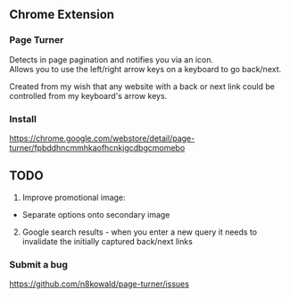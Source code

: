 ## Chrome Extension

### Page Turner
Detects in page pagination and notifies you via an icon.  
Allows you to use the left/right arrow keys on a keyboard to go back/next.  

Created from my wish that any website with a back or next link could be controlled from my keyboard's arrow keys.

### Install
https://chrome.google.com/webstore/detail/page-turner/fpbddhncmmhkaofhcnkjgcdbgcmomebo

## TODO
1. Improve promotional image:
 - Separate options onto secondary image  
2. Google search results - when you enter a new query it needs to invalidate the initially captured back/next links

### Submit a bug
https://github.com/n8kowald/page-turner/issues
